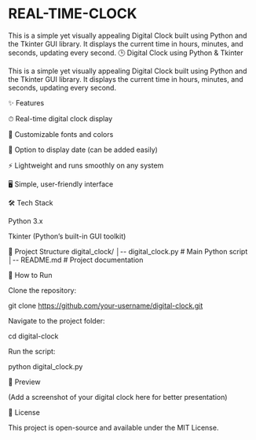 # REAL-TIME-CLOCK
This is a simple yet visually appealing Digital Clock built using Python and the Tkinter GUI library. It displays the current time in hours, minutes, and seconds, updating every second.
🕒 Digital Clock using Python & Tkinter

This is a simple yet visually appealing Digital Clock built using Python and the Tkinter GUI library. It displays the current time in hours, minutes, and seconds, updating every second.

✨ Features

⏱ Real-time digital clock display

🎨 Customizable fonts and colors

📅 Option to display date (can be added easily)

⚡ Lightweight and runs smoothly on any system

🖥 Simple, user-friendly interface

🛠 Tech Stack

Python 3.x

Tkinter (Python’s built-in GUI toolkit)

📂 Project Structure
digital_clock/
│-- digital_clock.py   # Main Python script
│-- README.md          # Project documentation

🚀 How to Run

Clone the repository:

git clone https://github.com/your-username/digital-clock.git


Navigate to the project folder:

cd digital-clock


Run the script:

python digital_clock.py

📸 Preview

(Add a screenshot of your digital clock here for better presentation)

📜 License

This project is open-source and available under the MIT License.
